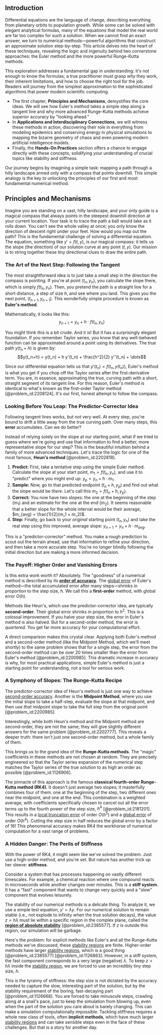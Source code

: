 ## Introduction
Differential equations are the language of change, describing everything from planetary orbits to population growth. While some can be solved with elegant analytical formulas, many of the equations that model the real world are far too complex for such a solution. When we cannot find an exact answer, we turn to numerical methods—powerful algorithms that construct an approximate solution step-by-step. This article delves into the heart of these techniques, revealing the logic and ingenuity behind two cornerstone approaches: the Euler method and the more powerful Runge-Kutta methods.

This exploration addresses a fundamental gap in understanding: it's not enough to know the formulas; a true practitioner must grasp *why* they work, their inherent limitations, and how to choose the right tool for the job. Readers will journey from the simplest approximation to the sophisticated algorithms that power modern scientific computing.

- The first chapter, **Principles and Mechanisms**, demystifies the core ideas. We will see how Euler's method takes a simple step along a tangent line and why more advanced Runge-Kutta methods achieve superior accuracy by "looking ahead."
- In **Applications and Interdisciplinary Connections**, we will witness these methods in action, discovering their role in everything from modeling epidemics and conserving energy in physical simulations to mapping the bizarre geometry of chaos and even powering modern artificial intelligence models.
- Finally, the **Hands-On Practices** section offers a chance to engage directly with these concepts, solidifying your understanding of crucial topics like stability and stiffness.

Our journey begins by imagining a simple task: mapping a path through a hilly landscape armed only with a compass that points downhill. This simple analogy is the key to unlocking the principles of our first and most fundamental numerical method.

## Principles and Mechanisms

Imagine you are standing on a vast, hilly landscape, and your only guide is a magical compass that always points in the steepest downhill direction at your current location. Your task is to trace the path a ball would take as it rolls down. You can't see the whole valley at once; you only know the direction of descent right under your feet. How would you map out the path? This is the fundamental challenge of solving a differential equation. The equation, something like $y' = f(t, y)$, is our magical compass: it tells us the slope (the direction) of our solution curve at any point $(t, y)$. Our mission is to string together these tiny directional clues to draw the entire path.

### The Art of the Next Step: Following the Tangent

The most straightforward idea is to just take a small step in the direction the compass is pointing. If you're at point $(t_n, y_n)$, you calculate the slope there, which is simply $f(t_n, y_n)$. Then, you pretend the path is a straight line for a short distance, a step of size $h$, and see where you land. This gives you the next point, $(t_{n+1}, y_{n+1})$. This wonderfully simple procedure is known as **Euler's method**.

Mathematically, it looks like this:
$$y_{n+1} = y_n + h \cdot f(t_n, y_n)$$

You might think this is a bit crude. And it is! But it has a surprisingly elegant foundation. If you remember Taylor series, you know that any well-behaved function can be approximated around a point using its derivatives. The true path $y(t_n+h)$ is given by:
$$y(t_n+h) = y(t_n) + h y'(t_n) + \frac{h^2}{2} y''(t_n) + \dots$$

Since our differential equation tells us that $y'(t_n) = f(t_n, y(t_n))$, Euler's method is what you get if you chop off the Taylor series after the first-derivative term. You are, in essence, approximating the true, curving path with a short, straight segment of its tangent line. For this reason, Euler's method is identical to what's known as the first-order Taylor method [@problem_id:2208124]. It's our first, honest attempt to follow the compass.

### Looking Before You Leap: The Predictor-Corrector Idea

Following tangent lines works, but not very well. At every step, you're bound to drift a little away from the true curving path. Over many steps, this **error** accumulates. Can we do better?

Instead of relying solely on the slope at our starting point, what if we tried to guess where we're going and use that information to find a better, more representative slope for our step? This is the beautiful intuition behind a family of more advanced techniques. Let's trace the logic for one of the most famous, **Heun's method** [@problem_id:2202818].

1.  **Predict:** First, take a tentative step using the simple Euler method. Calculate the slope at your start point, $m_1 = f(t_n, y_n)$, and use it to "predict" where you might end up: $y_p = y_n + h \cdot m_1$.
2.  **Sample:** Now, go to that predicted endpoint $(t_n+h, y_p)$ and find out what the slope would be *there*. Let's call this $m_2 = f(t_n+h, y_p)$.
3.  **Correct:** You now have two slopes: the one at the beginning of the step ($m_1$) and an estimate for the one at the end ($m_2$). It seems reasonable that a better slope for the whole interval would be their average, $m_{avg} = \frac{1}{2}(m_1 + m_2)$.
4.  **Step:** Finally, go back to your *original* starting point $(t_n, y_n)$ and take the real step using this improved, average slope: $y_{n+1} = y_n + h \cdot m_{avg}$.

This is a "predictor-corrector" method. You make a rough prediction to scout out the terrain ahead, use that information to refine your direction, and then take a more accurate step. You're no longer blindly following the initial direction but are making a more informed decision.

### The Payoff: Higher Order and Vanishing Errors

Is this extra work worth it? Absolutely. The "goodness" of a numerical method is described by its **[order of accuracy](@article_id:144695)**. The [global error](@article_id:147380) of Euler's method—the total accumulated error after many steps—shrinks in proportion to the step size, $h$. We call this a **first-order** method, with global error $O(h)$.

Methods like Heun's, which use the predictor-corrector idea, are typically **second-order**. Their global error shrinks in proportion to $h^2$. This is a colossal improvement. If you halve your step size, the error in Euler's method is also halved. But for a second-order method, the error is *quartered*. You get far more accuracy for your computational effort.

A direct comparison makes this crystal clear. Applying both Euler's method and a second-order method (like the Midpoint Method, which we'll meet shortly) to the same problem shows that for a single step, the error from the second-order method can be over 20 times smaller than the error from Euler's method [@problem_id:2200985]. This dramatic increase in accuracy is why, for most practical applications, simple Euler's method is just a starting point for understanding, not a tool for serious work.

### A Symphony of Slopes: The Runge-Kutta Recipe

The predictor-corrector idea of Heun's method is just one way to achieve [second-order accuracy](@article_id:137382). Another is the **Midpoint Method**, where you use the initial slope to take a half-step, evaluate the slope at that midpoint, and then use *that* midpoint slope to take the full step from the original point [@problem_id:2200985].

Interestingly, while both Heun's method and the Midpoint method are second-order, they are not the same; they will give slightly different answers for the same problem [@problem_id:2202777]. This reveals a deeper truth: there isn't just one second-order method, but a whole family of them.

This brings us to the grand idea of the **Runge-Kutta methods**. The "magic" coefficients in these methods are not chosen at random. They are precisely engineered so that the Taylor series expansion of the numerical step matches the Taylor series of the true solution to as high an order as possible [@problem_id:1126906].

The pinnacle of this approach is the famous **classical fourth-order Runge-Kutta method (RK4)**. It doesn't just average two slopes; it masterfully combines four of them: one at the beginning of the step, two different ones near the midpoint, and one at the end. This combination is a weighted average, with coefficients specifically chosen to cancel out all the error terms up to the fourth power of the step size, $h^4$ [@problem_id:2181201]. This results in a [local truncation error](@article_id:147209) of order $O(h^5)$ and a [global error](@article_id:147380) of order $O(h^4)$. Cutting the step size in half reduces the global error by a factor of 16! This phenomenal accuracy makes RK4 the workhorse of numerical computation for a vast range of problems.

### A Hidden Danger: The Perils of Stiffness

With the power of RK4, it might seem like we've solved the problem. Just use a high-order method, and you're set. But nature has another trick up her sleeve: **stiffness**.

Consider a system that has processes happening on vastly different timescales. For example, a chemical reaction where one compound reacts in microseconds while another changes over minutes. This is a **stiff system**. It has a "fast" component that wants to change very quickly and a "slow" component that evolves leisurely.

The stability of our numerical methods is a delicate thing. To analyze it, we use a simple test equation, $y' = \lambda y$. For our numerical solution to remain stable (i.e., not explode to infinity when the true solution decays), the value $z = h\lambda$ must lie within a specific region in the complex plane, called the **[region of absolute stability](@article_id:170990)** [@problem_id:2385577]. If $z$ is outside this region, our simulation will be garbage.

Here's the problem: for explicit methods like Euler's and all the Runge-Kutta methods we've discussed, these [stability regions](@article_id:165541) are finite. Higher-order methods have larger [stability regions](@article_id:165541), which is a good thing [@problem_id:2385577] [@problem_id:1126863]. However, in a stiff system, the fast component corresponds to a very large (negative) $\lambda$. To keep $z=h\lambda$ inside the [stability region](@article_id:178043), we are forced to use an incredibly tiny step size, $h$.

This is the tyranny of stiffness: the step size is not dictated by the accuracy needed to capture the slow, interesting part of the solution, but by the stability requirement of the boring, fast-decaying part [@problem_id:1126668]. You are forced to take minuscule steps, crawling along at a snail's pace, just to keep the simulation from blowing up, even when the part of the solution you care about is barely changing. This can make a simulation computationally impossible. Tackling stiffness requires a whole new class of tools, often **implicit methods**, which have much larger [stability regions](@article_id:165541) and can take sensible steps even in the face of these challenges. But that is a story for another day.